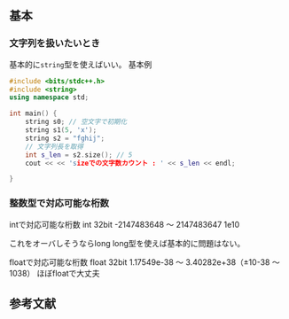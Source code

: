 ## 基本
### 文字列を扱いたいとき
基本的に`string`型を使えばいい。
基本例
```C++
#include <bits/stdc++.h>
#include <string>
using namespace std;

int main() {
    string s0; // 空文字で初期化
    string s1(5, 'x');
    string s2 = "fghij";
    // 文字列長を取得
    int s_len = s2.size(); // 5
    cout << << 'sizeでの文字数カウント : ' << s_len << endl;

}

```


### 整数型で対応可能な桁数
intで対応可能な桁数
int 32bit -2147483648 〜 2147483647
1e10

これをオーバしそうならlong long型を使えば基本的に問題はない。

floatで対応可能な桁数
float 32bit	1.17549e-38 〜 3.40282e+38（±10-38 〜 1038）
ほぼfloatで大丈夫

## 参考文献